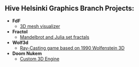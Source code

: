 <h2>Hive Helsinki Graphics Branch Projects:</h2>

- <b>FdF</b>
  - [3D mesh visualizer](https://github.com/Vili-Valtteri/FdF)
- <b>Fractol</b>
  - [Mandelbrot and Julia set fractals](https://github.com/Vili-Valtteri/Fractol)
- <b>Wolf3d</b>
  - [Ray-Casting game based on 1990 Wolfenstein 3D](https://github.com/Vili-Valtteri/Wolf3d)
- <b>Doom Nukem</b>
  - [Custom 3D Engine](https://github.com/oskarikinnunen/DoomNukem)
